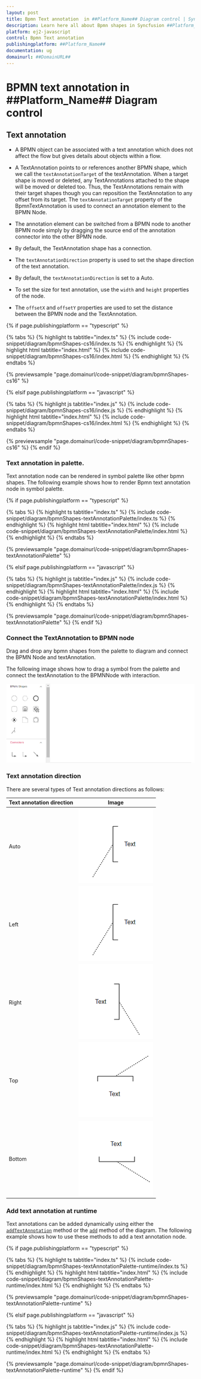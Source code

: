 ```yaml
---
layout: post
title: Bpmn Text annotation  in ##Platform_Name## Diagram control | Syncfusion
description: Learn here all about Bpmn shapes in Syncfusion ##Platform_Name## Diagram control of Syncfusion Essential JS 2 and more.
platform: ej2-javascript
control: Bpmn Text annotation 
publishingplatform: ##Platform_Name##
documentation: ug
domainurl: ##DomainURL##
---
```


# BPMN text annotation in ##Platform_Name## Diagram control

## Text annotation

* A BPMN object can be associated with a text annotation which does not affect the flow but gives details about objects within a flow.

* A TextAnnotation points to or references another BPMN shape, which we call the `textAnnotationTarget` of the textAnnotation. When a target shape is moved or deleted, any TextAnnotations attached to the shape will be moved or deleted too. Thus, the TextAnnotations remain with their target shapes though you can reposition the TextAnnotation to any offset from its target. The `textAnnotationTarget` property of the BpmnTextAnnotation is used to connect an annotation element to the BPMN Node.

* The annotation element can be switched from a BPMN node to another BPMN node simply by dragging the source end of the annotation connector into the other BPMN node.

* By default, the TextAnnotation shape has a connection.

* The `textAnnotationDirection` property is used to set the shape direction of the text annotation.

* By default, the `textAnnotationDirection` is set to a Auto.

* To set the size for text annotation, use the `width` and `height` properties of the node.

* The `offsetX` and `offsetY` properties are used to set the distance between the BPMN node and the TextAnnotation.

{% if page.publishingplatform == "typescript" %}

 {% tabs %}
{% highlight ts tabtitle="index.ts" %}
{% include code-snippet/diagram/bpmnShapes-cs16/index.ts %}
{% endhighlight %}
{% highlight html tabtitle="index.html" %}
{% include code-snippet/diagram/bpmnShapes-cs16/index.html %}
{% endhighlight %}
{% endtabs %}
        
{% previewsample "page.domainurl/code-snippet/diagram/bpmnShapes-cs16" %}

{% elsif page.publishingplatform == "javascript" %}

{% tabs %}
{% highlight js tabtitle="index.js" %}
{% include code-snippet/diagram/bpmnShapes-cs16/index.js %}
{% endhighlight %}
{% highlight html tabtitle="index.html" %}
{% include code-snippet/diagram/bpmnShapes-cs16/index.html %}
{% endhighlight %}
{% endtabs %}

{% previewsample "page.domainurl/code-snippet/diagram/bpmnShapes-cs16" %}
{% endif %}

### Text annotation in palette.

Text annotation node can be rendered in symbol palette like other bpmn shapes. The following example shows how to render Bpmn text annotation node in symbol palette.

{% if page.publishingplatform == "typescript" %}

 {% tabs %}
{% highlight ts tabtitle="index.ts" %}
{% include code-snippet/diagram/bpmnShapes-textAnnotationPalette/index.ts %}
{% endhighlight %}
{% highlight html tabtitle="index.html" %}
{% include code-snippet/diagram/bpmnShapes-textAnnotationPalette/index.html %}
{% endhighlight %}
{% endtabs %}
        
{% previewsample "page.domainurl/code-snippet/diagram/bpmnShapes-textAnnotationPalette" %}

{% elsif page.publishingplatform == "javascript" %}

{% tabs %}
{% highlight js tabtitle="index.js" %}
{% include code-snippet/diagram/bpmnShapes-textAnnotationPalette/index.js %}
{% endhighlight %}
{% highlight html tabtitle="index.html" %}
{% include code-snippet/diagram/bpmnShapes-textAnnotationPalette/index.html %}
{% endhighlight %}
{% endtabs %}

{% previewsample "page.domainurl/code-snippet/diagram/bpmnShapes-textAnnotationPalette" %}
{% endif %}


### Connect the TextAnnotation to BPMN node

Drag and drop any bpmn shapes from the palette to diagram and connect the BPMN Node and textAnnotation.

The following image shows how to drag a symbol from the palette and connect the textAnnotation to the BPMNNode with interaction.

![Text annotation GIF](images/textAnnotationGif.gif)

### Text annotation direction

There are several types of Text annotation directions as follows:

| Text annotation direction | Image |
| -------- | -------- |
| Auto | ![BPMN text annotation direction auto](images/bpmn-textannotation-auto.png) |
| Left | ![BPMN text annotation direction left](images/bpmn-textannotation-left.png) |
| Right | ![BPMN text annotation direction right](images/bpmn-textannotation-right.png) |
| Top | ![BPMN text annotation direction top](images/bpmn-textannotation-top.png) |
| Bottom | ![BPMN text annotation direction bottom](images/bpmn-textannotation-bottom.png) |

### Add text annotation at runtime

Text annotations can be added dynamically using either the [`addTextAnnotation`](../api/diagram/#addtextannotation) method or the [`add`](../api/diagram/#add) method of the diagram. The following example shows how to use these methods to add a text annotation node.
 
{% if page.publishingplatform == "typescript" %}

 {% tabs %}
{% highlight ts tabtitle="index.ts" %}
{% include code-snippet/diagram/bpmnShapes-textAnnotationPalette-runtime/index.ts %}
{% endhighlight %}
{% highlight html tabtitle="index.html" %}
{% include code-snippet/diagram/bpmnShapes-textAnnotationPalette-runtime/index.html %}
{% endhighlight %}
{% endtabs %}
        
{% previewsample "page.domainurl/code-snippet/diagram/bpmnShapes-textAnnotationPalette-runtime" %}

{% elsif page.publishingplatform == "javascript" %}

{% tabs %}
{% highlight js tabtitle="index.js" %}
{% include code-snippet/diagram/bpmnShapes-textAnnotationPalette-runtime/index.js %}
{% endhighlight %}
{% highlight html tabtitle="index.html" %}
{% include code-snippet/diagram/bpmnShapes-textAnnotationPalette-runtime/index.html %}
{% endhighlight %}
{% endtabs %}

{% previewsample "page.domainurl/code-snippet/diagram/bpmnShapes-textAnnotationPalette-runtime" %}
{% endif %}
